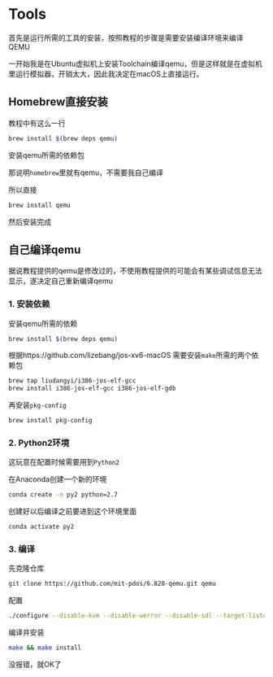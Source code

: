 # Tools
首先是运行所需的工具的安装，按照教程的步骤是需要安装编译环境来编译QEMU

一开始我是在Ubuntu虚拟机上安装Toolchain编译qemu，但是这样就是在虚拟机里运行模拟器，开销太大，因此我决定在macOS上直接运行。

## Homebrew直接安装

教程中有这么一行
```bash
brew install $(brew deps qemu)
```
安装qemu所需的依赖包

那说明`homebrew`里就有qemu，不需要我自己编译

所以直接
```bash
brew install qemu
```

然后安装完成

## 自己编译qemu

据说教程提供的qemu是修改过的，不使用教程提供的可能会有某些调试信息无法显示，遂决定自己重新编译qemu

### 1. 安装依赖

安装qemu所需的依赖

```bash
brew install $(brew deps qemu)
```

根据https://github.com/lizebang/jos-xv6-macOS
需要安装`make`所需的两个依赖包

```bash
brew tap liudangyi/i386-jos-elf-gcc
brew install i386-jos-elf-gcc i386-jos-elf-gdb
```

再安装`pkg-config`

```bash
brew install pkg-config
```

### 2. Python2环境

这玩意在配置时候需要用到`Python2`

在Anaconda创建一个新的环境

```bash
conda create -n py2 python=2.7
```

创建好以后编译之前要进到这个环境里面

```bash
conda activate py2
```

### 3. 编译

先克隆仓库

```bash
git clone https://github.com/mit-pdos/6.828-qemu.git qemu
```

配置

```bash
./configure --disable-kvm --disable-werror --disable-sdl --target-list="i386-softmmu x86_64-softmmu"
```

编译并安装

```bash
make && make install
```

没报错，就OK了
